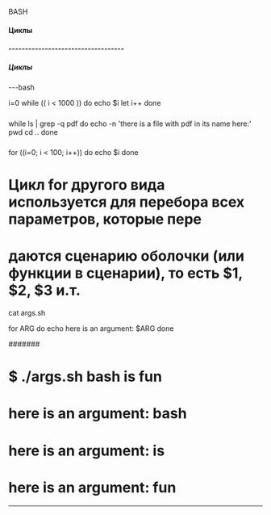 BASH

####  Циклы


#### -----------------------------------

##### Циклы
---bash

i=0
while (( i < 1000 ))
do
   echo $i
   let i++
done

#####

while ls | grep -q pdf
do
   echo -n 'there is a file with pdf in its name here:' 
   pwd
   cd ..
done

#####

for ((i=0; i < 100; i++))
 do
    echo $i
 done

 
 
#  Цикл for другого вида используется для перебора всех параметров, которые пере
# даются сценарию оболочки (или функции в сценарии), то есть $1, $2, $3 и.т.
 
cat args.sh
 
for ARG
do
   echo here is an argument: $ARG
done

#######

# $ ./args.sh bash is fun
# here is an argument: bash
# here is an argument: is
# here is an argument: fun 
---